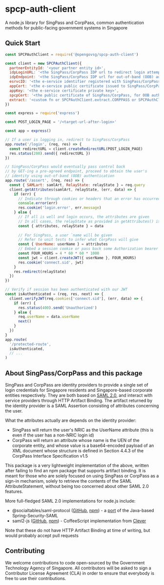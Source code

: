 # spcp-auth-client

A node.js library for SingPass and CorpPass, common authentication methods
for public-facing government systems in Singapore

## Quick Start

```javascript
const SPCPAuthClient = require('@opengovsg/spcp-auth-client')

const client = new SPCPAuthClient({
  partnerEntityId: '<your partner entity id>',
  idpLoginURL: '<the SingPass/CorpPass IDP url to redirect login attempts to>',
  idpEndpoint: '<the SingPass/CorpPass IDP url for out-of-band (OOB) authentication>',
  esrvcID: '<the e-service identifier registered with SingPass/CorpPass>',
  appCert: '<the e-service public certificate issued to SingPass/CorpPass>',
  appKey: '<the e-service certificate private key>',
  spcpCert: '<the public certificate of SingPass/CorpPass, for OOB authentication>',
  extract: '<custom fn or SPCPAuthClient.extract.CORPPASS or SPCPAuthClient.extract.SINGPASS (default)>',
})

const express = require('express')

const POST_LOGIN_PAGE = '/<target-url-after-login>'

const app = express()

// If a user is logging in, redirect to SingPass/CorpPass
app.route('/login', (req, res) => {
  const redirectURL = client.createRedirectURL(POST_LOGIN_PAGE)
  res.status(200).send({ redirectURL })
})

// SingPass/CorpPass would eventually pass control back
// by GET-ing a pre-agreed endpoint, proceed to obtain the user's
// identity using out-of-band (OOB) authentication
app.route('/assert', (req, res) => {
  const { SAMLart: samlArt, RelayState: relayState } = req.query
  client.getAttributes(samlArt, relayState, (err, data) => {
    if (err) {
      // Indicate through cookies or headers that an error has occurred
      console.error(err)
      res.cookie('login.error', err.message)
    } else {
      // If all is well and login occurs, the attributes are given
      // In all cases, the relayState as provided in getAttributes() is given
      const { attributes, relayState } = data
  
      // For SingPass, a user `name will be given
      // Refer to unit tests to infer what CorpPass will give
      const { UserName: userName } = attributes
      // Embed a session cookie or pass back some Authorization bearer token
      const FOUR_HOURS = 4 * 60 * 60 * 1000
      const jwt = client.createJWT({ userName }, FOUR_HOURS)
      res.cookie('connect.sid', jwt)
    }
    res.redirect(relayState)
  })
})

// Verify if session has been authenticated with our JWT
const isAuthenticated = (req, res, next) => {
  client.verifyJWT(req.cookies['connect.sid'], (err, data) => {
    if (err) {
      res.status(400).send('Unauthorized')
    } else {
      req.userName = data.userName
      next()
    }
  })
}
app.route(
  '/protected-route',
  isAuthenticated,
  // ...
)

```
## About SingPass/CorpPass and this package
SingPass and CorpPass are identity providers to provide a single set of login
credentials for Singapore residents and Singapore-based corporate entities
respectively. They are both based on [SAML 2.0](https://en.wikipedia.org/wiki/SAML_2.0),
and interact with service providers through HTTP Artifact Binding. The artifact returned
by the identity provider is a SAML Assertion consisting of attributes concerning the user.

What the attributes actually are depends on the identity provider:
 * SingPass will return the user's NRIC as the UserName attribute
   (this is even if the user has a non-NRIC login id)
 * CorpPass will return an attribute whose name is the UEN of the
   corporate entity, and whose value is a base64-encoded payload of
   an XML document whose structure is defined in Section 4.4.3 of the
   CorpPass Interface Specification v1.5

This package is a very lightweight implementation of the above, written after
failing to find an npm package that supports artifact binding. It is meant for
those who are solely focused on using SingPass or CorpPass as a sign-in mechanism,
solely to retrieve the contents of the SAML AttributeStatement, without being
too concerned about other SAML 2.0 features.

More full-fledged SAML 2.0 implementations for node.js include:

 * @socialtables/saml-protocol
   ([GitHub](https://github.com/socialtables/saml-protocol), [npm](https://www.npmjs.com/package/@socialtables/saml-protocol)) -
   a [port](https://medium.com/social-tables-tech/why-we-wrote-yet-another-saml-library-f79dfd8d8ddd) of the Java-based Spring-Security-SAML
 * saml2-js
   ([GitHub](https://github.com/Clever/saml2), [npm](https://www.npmjs.com/package/saml2-js)) -
   CoffeeScript implementation from [Clever](https://www.clever.com)

Note that these do not have HTTP Artifact Binding at time of writing,
but would probably accept pull requests

## Contributing

We welcome contributions to code open-sourced by the Government Technology
Agency of Singapore. All contributors will be asked to sign a Contributor
License Agreement (CLA) in order to ensure that everybody is free to use their
contributions.
